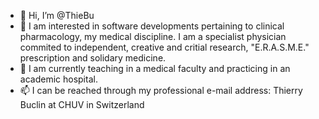 - 👋 Hi, I’m @ThieBu
- 👀 I am interested in software developments pertaining to clinical pharmacology, my medical discipline. I am a specialist physician commited to independent, creative and critial research, "E.R.A.S.M.E." prescription and solidary medicine. 
- 🌱 I am currently teaching in a medical faculty and practicing in an academic hospital.
- 📫 I can be reached through my professional e-mail address: Thierry Buclin at CHUV in Switzerland

<!---
ThieBu/ThieBu is a ✨ special ✨ repository because its `README.md` (this file) appears on your GitHub profile.
You can click the Preview link to take a look at your changes.
--->
